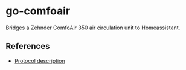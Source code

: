 # go-comfoair

Bridges a Zehnder ComfoAir 350 air circulation unit to Homeassistant.

## References

* [Protocol description](http://www.see-solutions.de/sonstiges/Protokollbeschreibung_ComfoAir.pdf)